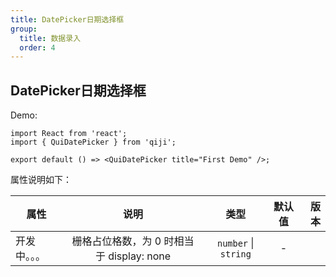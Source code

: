 ```yaml
---
title: DatePicker日期选择框
group:
  title: 数据录入
  order: 4
---
```


## DatePicker日期选择框

Demo:

```tsx
import React from 'react';
import { QuiDatePicker } from 'qiji';

export default () => <QuiDatePicker title="First Demo" />;
```
属性说明如下：

| 属性      |                                                                 说明                                                                 |                 类型                  |  默认值  | 版本 |
| --------- | :----------------------------------------------------------------------------------------------------------------------------------: | :-----------------------------------: | :------: | ---: |
| 开发中。。。      |       栅格占位格数，为 0 时相当于 display: none    | `number` \| `string` | -  |      |
